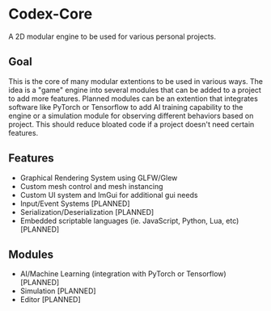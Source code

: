 # Codex-Core

A 2D modular engine to be used for various personal projects.

## Goal

This is the core of many modular extentions to be used in various ways. The idea is a "game" engine into several modules that can be added to a project to add more features. Planned modules can be an extention that integrates software like PyTorch or Tensorflow to add AI training capability to the engine or a simulation module for observing different behaviors based on project. This should reduce bloated code if a project doesn't need certain features.

## Features

- Graphical Rendering System using GLFW/Glew
- Custom mesh control and mesh instancing
- Custom UI system and ImGui for additional gui needs
- Input/Event Systems [PLANNED]
- Serialization/Deserialization [PLANNED]
- Embedded scriptable languages (ie. JavaScript, Python, Lua, etc) [PLANNED]

## Modules

- AI/Machine Learning (integration with PyTorch or Tensorflow) [PLANNED]
- Simulation [PLANNED]
- Editor [PLANNED]
